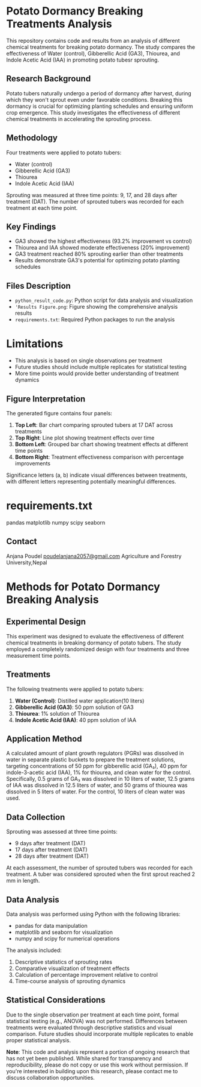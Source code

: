 # Potato Dormancy Breaking Treatments Analysis

This repository contains code and results from an analysis of different chemical treatments for breaking potato dormancy. The study compares the effectiveness of Water (control), Gibberellic Acid (GA3), Thiourea, and Indole Acetic Acid (IAA) in promoting potato tubesr sprouting.

## Research Background

Potato tubers naturally undergo a period of dormancy after harvest, during which they won't sprout even under favorable conditions. Breaking this dormancy is crucial for optimizing planting schedules and ensuring uniform crop emergence. This study investigates the effectiveness of different chemical treatments in accelerating the sprouting process.

## Methodology

Four treatments were applied to potato tubers:
- Water (control)
- Gibberellic Acid (GA3)
- Thiourea
- Indole Acetic Acid (IAA)

Sprouting was measured at three time points: 9, 17, and 28 days after treatment (DAT). The number of sprouted tubers was recorded for each treatment at each time point.

## Key Findings

- GA3 showed the highest effectiveness (93.2% improvement vs control)
- Thiourea and IAA showed moderate effectiveness (20% improvement)
- GA3 treatment reached 80% sprouting earlier than other treatments
- Results demonstrate GA3's potential for optimizing potato planting schedules

## Files Description

- `python_result_code.py`: Python script for data analysis and visualization
- `'Results Figure.png`: Figure showing the comprehensive analysis results
- `requirements.txt`: Required Python packages to run the analysis
# Limitations

- This analysis is based on single observations per treatment
- Future studies should include multiple replicates for statistical testing
- More time points would provide better understanding of treatment dynamics

## Figure Interpretation

The generated figure contains four panels:
1. **Top Left**: Bar chart comparing sprouted tubers at 17 DAT across treatments
2. **Top Right**: Line plot showing treatment effects over time
3. **Bottom Left**: Grouped bar chart showing treatment effects at different time points
4. **Bottom Right**: Treatment effectiveness comparison with percentage improvements

Significance letters (a, b) indicate visual differences between treatments, with different letters representing potentially meaningful differences.

# requirements.txt
pandas
matplotlib
numpy
scipy
seaborn

## Contact
Anjana Poudel
poudelanjana2057@gmail.com
Agriculture and Forestry University,Nepal



# Methods for Potato Dormancy Breaking Analysis

## Experimental Design

This experiment was designed to evaluate the effectiveness of different chemical treatments in breaking dormancy of potato tubers. The study employed a completely randomized design with four treatments and three measurement time points.

## Treatments

The following treatments were applied to potato tubers:

1. **Water (Control)**: Distilled water application(10 liters)
2. **Gibberellic Acid (GA3)**: 50 ppm solution of GA3
3. **Thiourea**: 1% solution of Thiourea
4. **Indole Acetic Acid (IAA)**: 40 ppm solution of IAA

## Application Method
A calculated amount of plant growth regulators (PGRs) was dissolved in water in separate plastic buckets to prepare the treatment solutions, targeting concentrations of 50 ppm for gibberellic acid (GA₃), 40 ppm for indole-3-acetic acid (IAA), 1% for thiourea, and clean water for the control. Specifically, 0.5 grams of GA₃ was dissolved in 10 liters of water, 12.5 grams of IAA was dissolved in 12.5 liters of water, and 50 grams of thiourea was dissolved in 5 liters of water. For the control, 10 liters of clean water was used. 


## Data Collection

Sprouting was assessed at three time points:
- 9 days after treatment (DAT)
- 17 days after treatment (DAT)
- 28 days after treatment (DAT)

At each assessment, the number of sprouted tubers was recorded for each treatment. A tuber was considered sprouted when the first sprout reached 2 mm in length.
## Data Analysis

Data analysis was performed using Python with the following libraries:
- pandas for data manipulation
- matplotlib and seaborn for visualization
- numpy and scipy for numerical operations

The analysis included:
1. Descriptive statistics of sprouting rates
2. Comparative visualization of treatment effects
3. Calculation of percentage improvement relative to control
4. Time-course analysis of sprouting dynamics

## Statistical Considerations

Due to the single observation per treatment at each time point, formal statistical testing (e.g., ANOVA) was not performed. Differences between treatments were evaluated through descriptive statistics and visual comparison. Future studies should incorporate multiple replicates to enable proper statistical analysis.

**Note**: This code and analysis represent a portion of ongoing research that has not yet been published. While shared for transparency and reproducibility, please do not copy or use this work without permission. If you're interested in building upon this research, please contact me to discuss collaboration opportunities.
